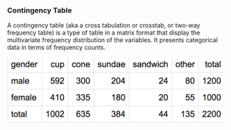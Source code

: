 ### Contingency Table

A contingency table (aka a cross tabulation or crosstab, or two-way frequency table) is a type of table in a matrix format that display the multivariate frequency distribution of the variables. It presents categorical data in terms of frequency counts.

![Contingency Table](./img/contingency-table.png)